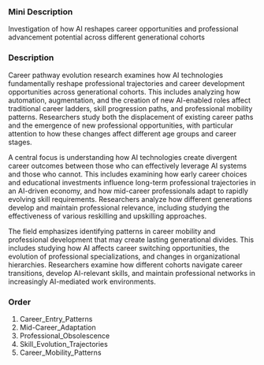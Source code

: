 ### Mini Description

Investigation of how AI reshapes career opportunities and professional advancement potential across different generational cohorts

### Description

Career pathway evolution research examines how AI technologies fundamentally reshape professional trajectories and career development opportunities across generational cohorts. This includes analyzing how automation, augmentation, and the creation of new AI-enabled roles affect traditional career ladders, skill progression paths, and professional mobility patterns. Researchers study both the displacement of existing career paths and the emergence of new professional opportunities, with particular attention to how these changes affect different age groups and career stages.

A central focus is understanding how AI technologies create divergent career outcomes between those who can effectively leverage AI systems and those who cannot. This includes examining how early career choices and educational investments influence long-term professional trajectories in an AI-driven economy, and how mid-career professionals adapt to rapidly evolving skill requirements. Researchers analyze how different generations develop and maintain professional relevance, including studying the effectiveness of various reskilling and upskilling approaches.

The field emphasizes identifying patterns in career mobility and professional development that may create lasting generational divides. This includes studying how AI affects career switching opportunities, the evolution of professional specializations, and changes in organizational hierarchies. Researchers examine how different cohorts navigate career transitions, develop AI-relevant skills, and maintain professional networks in increasingly AI-mediated work environments.

### Order

1. Career_Entry_Patterns
2. Mid-Career_Adaptation
3. Professional_Obsolescence
4. Skill_Evolution_Trajectories
5. Career_Mobility_Patterns
